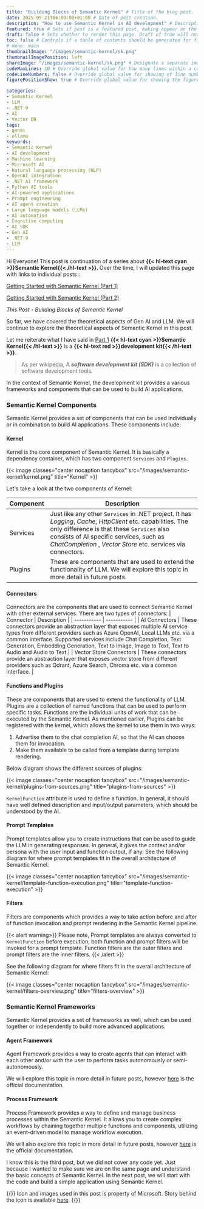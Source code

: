 ```yaml
---
title: "Building Blocks of Semantic Kernel" # Title of the blog post.
date: 2025-05-21T06:00:00+01:00 # Date of post creation.
description: "How to use Semantic Kernel in AI development" # Description used for search engine.
featured: true # Sets if post is a featured post, making appear on the home page side bar.
draft: false # Sets whether to render this page. Draft of true will not be rendered.
toc: false # Controls if a table of contents should be generated for first-level links automatically.
# menu: main
thumbnailImage: "/images/semantic-kernel/sk.png"
thumbnailImagePosition: left
shareImage: "/images/semantic-kernel/sk.png" # Designate a separate image for social media sharing.
codeMaxLines: 10 # Override global value for how many lines within a code block before auto-collapsing.
codeLineNumbers: false # Override global value for showing of line numbers within code block.
figurePositionShow: true # Override global value for showing the figure label.

categories:
- Semantic Kernel
- LLM
- .NET 9
- AI
- Vector DB
tags:
- genai
- ollama
keywords:
- Semantic Kernel
- AI development
- Machine learning
- Microsoft AI
- Natural language processing (NLP)
- OpenAI integration
- .NET AI framework
- Python AI tools
- AI-powered applications
- Prompt engineering
- AI agent creation
- Large language models (LLMs)
- AI automation
- Cognitive computing
- AI SDK
- Gen AI
- .NET 9
- LLM
---
```

 
Hi Everyone! 
This post is continuation of a series about **{{< hl-text cyan >}}Semantic Kernel{{< /hl-text >}}**. Over the time, I will updated this page with links to individual posts : 

[Getting Started with Semantic Kernel (Part 1)](/post/getting-started-with-semantic-kernel)

[Getting Started with Semantic Kernel (Part 2)](/post/getting-started-with-semantic-kernel-pt-2)

_This Post - Building Blocks of Semantic Kernel_

So far, we have covered the theoretical aspects of Gen AI and LLM. We will continue to explore the theoretical aspects of Semantic Kernel in this post.

Let me reiterate what I have said in [Part 1](/post/getting-started-with-semantic-kernel) **{{< hl-text cyan >}}Semantic Kernel{{< /hl-text >}}** is a **{{< hl-text red >}}development kit{{< /hl-text >}}**.

> As per wikipedia, A ***software development kit (SDK)*** is a collection of software development tools.

In the context of Semantic Kernel, the development kit provides a various frameworks and components that can be used to build AI applications.

### Semantic Kernel Components
 Semantic Kernel provides a set of components that can be used individually or in combination to build AI applications. These components include:

 #### Kernel
Kernel is the core component of Semantic Kernel.  It is basically a dependency container, which has two component `Services` and `Plugins`.

{{< image classes="center nocaption fancybox" src="/images/semantic-kernel/kernel.png" title="Kernel" >}}


Let's take a look at the two components of Kernel:

| Component        | Description        |
| ----------- | ----------- |
| Services      | Just like any other `Services` in .NET project. It has _Logging_, _Cache_, _HttpClient_ etc. capabilities. The only difference is that these `Services` also consists of AI specific services, such as _ChatCompletion_ , _Vector Store_ etc. services via connectors. |
| Plugins      |These are components that are used to extend the functionality of LLM. We will explore this topic in more detail in future posts.|

 #### Connectors
 Connectors are the components that are used to connect Semantic Kernel with other external services. Yhere are two types of connectors:
| Connector        | Description        |
| ----------- | ----------- |
| AI Connectors      | These connectors provide an abstraction layer that exposes multiple AI service types from different providers such as Azure OpenAI, Local LLMs etc. via a common interface. Supported services include Chat Completion, Text Generation, Embedding Generation, Text to Image, Image to Text, Text to Audio and Audio to Text.|
| Vector Store Connectors      | These connectors provide an abstraction layer that exposes vector store from different providers such as Qdrant, Azure Search, Chroma etc. via a common interface. |

 #### Functions and Plugins
These are components that are used to extend the functionality of LLM. Plugins are a collection of named functions that can be used to perform specific tasks. Functions are the individual units of work that can be executed by the Semantic Kernel. As mentioned earlier, Plugins can be registered with the kernel, which allows the kernel to use them in two ways:

1. Advertise them to the chat completion AI, so that the AI can choose them for invocation.
2. Make them available to be called from a template during template rendering.

Below diagram shows the different sources of plugins:

{{< image classes="center nocaption fancybox" src="/images/semantic-kernel/plugins-from-sources.png" title="plugins-from-sources" >}}

`KernelFunction` attribute is used to define a function. In general, it should have well defined description and input/output parameters, which should be understood by the AI. 

 #### Prompt Templates
Prompt templates allow you to create instructions that can be used to guide the LLM in generating responses. In general, it gives the context and/or persona with the user input and function output, if any.
See the following diagram for where prompt templates fit in the overall architecture of Semantic Kernel:

{{< image classes="center nocaption fancybox" src="/images/semantic-kernel/template-function-execution.png" title="template-function-execution" >}}

 #### Filters
 Filters are components which provides a way to take action before and after of function invocation and prompt rendering in the Semantic Kernel pipeline.

{{< alert warning>}}
Please note, Prompt templates are always converted to `KernelFunction` before execution, both function and prompt filters will be invoked for a prompt template. Function filters are the outer filters and prompt filters are the inner filters.
{{< /alert >}}

See the following diagram for where filters fit in the overall architecture of Semantic Kernel:

{{< image classes="center nocaption fancybox" src="/images/semantic-kernel/filters-overview.png" title="filters-overview" >}}

### Semantic Kernel Frameworks
Semantic Kernel provides a set of frameworks as well, which can be used together or independently to build more advanced applications.

 #### Agent Framework 
Agent Framework provides a way to create agents that can interact with each other and/or with the user to perform tasks autonomously or semi-autonomously.

We will explore this topic in more detail in future posts, however [here](https://learn.microsoft.com/en-us/semantic-kernel/frameworks/agents) is the official documentation.

 #### Process Framework 
Process Framework provides a way to define and manage business processes within the Semantic Kernel. It allows you to create complex workflows by chaining together multiple functions and components, utilizing an event-driven model to manage workflow execution.

We will also explore this topic in more detail in future posts, however [here](https://learn.microsoft.com/en-us/semantic-kernel/frameworks/process/process-framework) is the official documentation.

I know this is the third post, but we did not cover any code yet. Just because I wanted to make sure we are on the same page and understand the basic concepts of Semantic Kernel.
In the next post, we will start with the code and build a simple application using Semantic Kernel.

{{<alert info no-icon>}}
Icon and images used in this post is property of Microsoft. Story behind the icon is available [here](https://devblogs.microsoft.com/semantic-kernel/semantic-kernels-new-icon-and-the-art-of-teamwork/).
{{</alert >}}
